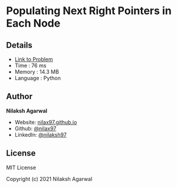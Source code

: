 # Populating Next Right Pointers in Each Node


## Details

* [Link to Problem](https://leetcode.com/problems/populating-next-right-pointers-in-each-node/)
* Time : 76 ms
* Memory : 14.3 MB
* Language : Python

## Author

**Nilaksh Agarwal**

* Website: [nilax97.github.io](https://nilax97.github.io/)
* Github: [@nilax97](https://github.com/nilax97)
* LinkedIn: [@nilaksh97](https://linkedin.com/in/nilaksh97)

## License

MIT License

Copyright (c) 2021 Nilaksh Agarwal
